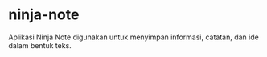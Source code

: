 # ninja-note
Aplikasi Ninja Note digunakan untuk menyimpan informasi, catatan, dan ide dalam bentuk teks.
